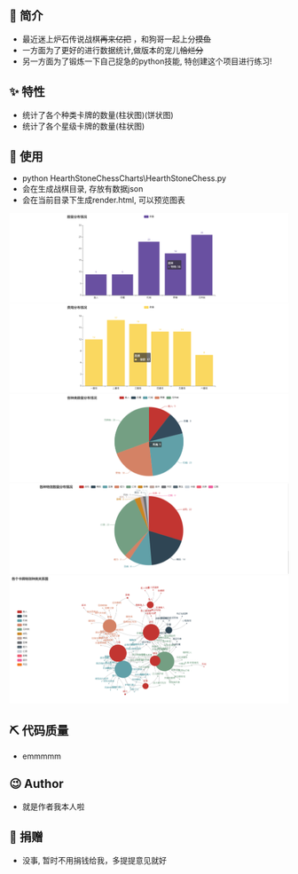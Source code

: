 ## 📣 简介

* 最近迷上炉石传说战棋~~再来亿把~~ ，和狗哥一起上分~~摸鱼~~
* 一方面为了更好的进行数据统计,做版本的宠儿~~恰烂分~~
* 另一方面为了锻炼一下自己捉急的python技能, 特创建这个项目进行练习!

## ✨ 特性

* 统计了各个种类卡牌的数量(柱状图)(饼状图)
* 统计了各个星级卡牌的数量(柱状图)

## 📝 使用
* python HearthStoneChessCharts\HearthStoneChess.py
* 会在生成战棋目录, 存放有数据json
* 会在当前目录下生成render.html, 可以预览图表

![Image text](https://github.com/ddpopbb3/HearthStoneChessCharts/raw/master/img-folder/微信截图_20191127010328.png)
![Image text](https://github.com/ddpopbb3/HearthStoneChessCharts/raw/master/img-folder/微信截图_20191127010359.png)
![Image text](https://github.com/ddpopbb3/HearthStoneChessCharts/raw/master/img-folder/微信截图_20191127010413.png)
![Image text](https://github.com/ddpopbb3/HearthStoneChessCharts/raw/master/img-folder/微信截图_20191127010643.png)
![Image text](https://github.com/ddpopbb3/HearthStoneChessCharts/raw/master/img-folder/微信截图_20191127010727.png)

## ⛏ 代码质量
* emmmmm

## 😉 Author
* 就是作者我本人啦

## 💌 捐赠
* 没事, 暂时不用捐钱给我，多提提意见就好

